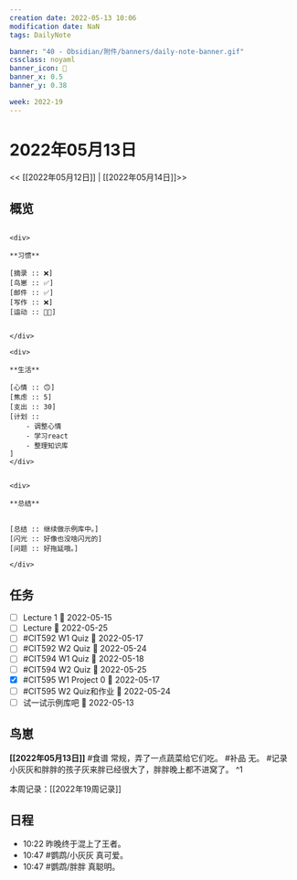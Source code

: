 ```yaml
---
creation date: 2022-05-13 10:06
modification date: NaN
tags: DailyNote

banner: "40 - Obsidian/附件/banners/daily-note-banner.gif"
cssclass: noyaml
banner_icon: 💌
banner_x: 0.5
banner_y: 0.38

week: 2022-19
---
```


# 2022年05月13日

<< [[2022年05月12日]] | [[2022年05月14日]]>>


## 概览
```ad-flex

<div>

**习惯**

[摘录 :: ❌]
[鸟崽 :: ✅]
[邮件 :: ✅]
[写作 :: ❌]
[运动 :: 🥷🏻]


</div>

<div>

**生活**

[心情 :: 🙃]
[焦虑 :: 5]
[支出 :: 30]
[计划 :: 
	- 调整心情
	- 学习react
	- 整理知识库
]
</div>


<div>

**总结**


[总结 :: 继续做示例库中。]
[闪光 :: 好像也没啥闪光的]
[问题 :: 好拖延哦。]

</div>

```
## 任务
- [ ] Lecture 1 📅 2022-05-15
- [ ] Lecture 📅 2022-05-25
- [ ] #CIT592 W1 Quiz 📅 2022-05-17
- [ ] #CIT592 W2 Quiz 📅 2022-05-24
- [ ] #CIT594 W1 Quiz 📅 2022-05-18
- [ ] #CIT594 W2 Quiz 📅 2022-05-25
- [x] #CIT595 W1 Project 0 📅 2022-05-17
- [ ] #CIT595 W2 Quiz和作业 📅 2022-05-24
- [ ] 试一试示例库吧 📅 2022-05-13
## 鸟崽
**[[2022年05月13日]]**
#食谱 常规，弄了一点蔬菜给它们吃。
#补品 无。
#记录 小灰灰和胖胖的孩子灰来胖已经很大了，胖胖晚上都不进窝了。
^1

本周记录：[[2022年19周记录]]

## 日程

- 10:22 昨晚终于混上了王者。
- 10:47 #鹦鹉/小灰灰 真可爱。
- 10:47 #鹦鹉/胖胖 真聪明。